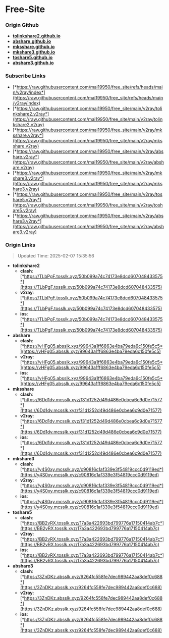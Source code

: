 # Free-Site

### Origin Github

- [**tolinkshare2.github.io**](https://github.com/tolinkshare2/tolinkshare2.github.io)
- [**abshare.github.io**](https://github.com/abshare/abshare.github.io)
- [**mksshare.github.io**](https://github.com/mksshare/mksshare.github.io)
- [**mkshare3.github.io**](https://github.com/mkshare3/mkshare3.github.io)
- [**toshare5.github.io**](https://github.com/toshare5/toshare5.github.io)
- [**abshare3.github.io**](https://github.com/abshare3/abshare3.github.io)

### Subscribe Links

- [*https://raw.githubusercontent.com/mai19950/free_site/refs/heads/main/v2ray/index*](https://raw.githubusercontent.com/mai19950/free_site/refs/heads/main/v2ray/index)
- [*https://raw.githubusercontent.com/mai19950/free_site/main/v2ray/tolinkshare2.v2ray*](https://raw.githubusercontent.com/mai19950/free_site/main/v2ray/tolinkshare2.v2ray)
- [*https://raw.githubusercontent.com/mai19950/free_site/main/v2ray/mksshare.v2ray*](https://raw.githubusercontent.com/mai19950/free_site/main/v2ray/mksshare.v2ray)
- [*https://raw.githubusercontent.com/mai19950/free_site/main/v2ray/abshare.v2ray*](https://raw.githubusercontent.com/mai19950/free_site/main/v2ray/abshare.v2ray)
- [*https://raw.githubusercontent.com/mai19950/free_site/main/v2ray/mkshare3.v2ray*](https://raw.githubusercontent.com/mai19950/free_site/main/v2ray/mkshare3.v2ray)
- [*https://raw.githubusercontent.com/mai19950/free_site/main/v2ray/toshare5.v2ray*](https://raw.githubusercontent.com/mai19950/free_site/main/v2ray/toshare5.v2ray)
- [*https://raw.githubusercontent.com/mai19950/free_site/main/v2ray/abshare3.v2ray*](https://raw.githubusercontent.com/mai19950/free_site/main/v2ray/abshare3.v2ray)

### Origin Links

> Updated Time: 2025-02-07 15:35:56

- **tolinkshare2**
  - **clash**: [*https://TLbPgF.tosslk.xyz/50b099a74c74173e8dcd607048433575*](https://TLbPgF.tosslk.xyz/50b099a74c74173e8dcd607048433575)
  - **v2ray**: [*https://TLbPgF.tosslk.xyz/50b099a74c74173e8dcd607048433575*](https://TLbPgF.tosslk.xyz/50b099a74c74173e8dcd607048433575)
  - **ios**: [*https://TLbPgF.tosslk.xyz/50b099a74c74173e8dcd607048433575*](https://TLbPgF.tosslk.xyz/50b099a74c74173e8dcd607048433575)
- **abshare**
  - **clash**: [*https://vHFg05.absslk.xyz/99643a1ff6863e4ba79eda6c150fe5c5*](https://vHFg05.absslk.xyz/99643a1ff6863e4ba79eda6c150fe5c5)
  - **v2ray**: [*https://vHFg05.absslk.xyz/99643a1ff6863e4ba79eda6c150fe5c5*](https://vHFg05.absslk.xyz/99643a1ff6863e4ba79eda6c150fe5c5)
  - **ios**: [*https://vHFg05.absslk.xyz/99643a1ff6863e4ba79eda6c150fe5c5*](https://vHFg05.absslk.xyz/99643a1ff6863e4ba79eda6c150fe5c5)
- **mksshare**
  - **clash**: [*https://6Dd1dv.mcsslk.xyz/f31d1252d49d486e0cbea6c9d0e71577*](https://6Dd1dv.mcsslk.xyz/f31d1252d49d486e0cbea6c9d0e71577)
  - **v2ray**: [*https://6Dd1dv.mcsslk.xyz/f31d1252d49d486e0cbea6c9d0e71577*](https://6Dd1dv.mcsslk.xyz/f31d1252d49d486e0cbea6c9d0e71577)
  - **ios**: [*https://6Dd1dv.mcsslk.xyz/f31d1252d49d486e0cbea6c9d0e71577*](https://6Dd1dv.mcsslk.xyz/f31d1252d49d486e0cbea6c9d0e71577)
- **mkshare3**
  - **clash**: [*https://y4S0xy.mcsslk.xyz/c90816c1af339e3f54819ccc0d9119ed*](https://y4S0xy.mcsslk.xyz/c90816c1af339e3f54819ccc0d9119ed)
  - **v2ray**: [*https://y4S0xy.mcsslk.xyz/c90816c1af339e3f54819ccc0d9119ed*](https://y4S0xy.mcsslk.xyz/c90816c1af339e3f54819ccc0d9119ed)
  - **ios**: [*https://y4S0xy.mcsslk.xyz/c90816c1af339e3f54819ccc0d9119ed*](https://y4S0xy.mcsslk.xyz/c90816c1af339e3f54819ccc0d9119ed)
- **toshare5**
  - **clash**: [*https://BB2vRX.tosslk.xyz/17a3a422693bd799776a17150414ab7c*](https://BB2vRX.tosslk.xyz/17a3a422693bd799776a17150414ab7c)
  - **v2ray**: [*https://BB2vRX.tosslk.xyz/17a3a422693bd799776a17150414ab7c*](https://BB2vRX.tosslk.xyz/17a3a422693bd799776a17150414ab7c)
  - **ios**: [*https://BB2vRX.tosslk.xyz/17a3a422693bd799776a17150414ab7c*](https://BB2vRX.tosslk.xyz/17a3a422693bd799776a17150414ab7c)
- **abshare3**
  - **clash**: [*https://3ZnDKz.absslk.xyz/9264fc558fe7dec989442aa8def0c688*](https://3ZnDKz.absslk.xyz/9264fc558fe7dec989442aa8def0c688)
  - **v2ray**: [*https://3ZnDKz.absslk.xyz/9264fc558fe7dec989442aa8def0c688*](https://3ZnDKz.absslk.xyz/9264fc558fe7dec989442aa8def0c688)
  - **ios**: [*https://3ZnDKz.absslk.xyz/9264fc558fe7dec989442aa8def0c688*](https://3ZnDKz.absslk.xyz/9264fc558fe7dec989442aa8def0c688)
